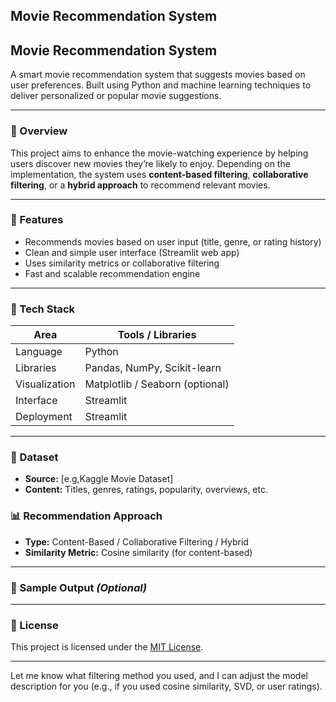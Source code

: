 ## Movie Recommendation System

## Movie Recommendation System

A smart movie recommendation system that suggests movies based on user preferences. Built using Python and machine learning techniques to deliver personalized or popular movie suggestions.

---

### 📌 Overview

This project aims to enhance the movie-watching experience by helping users discover new movies they’re likely to enjoy. Depending on the implementation, the system uses **content-based filtering**, **collaborative filtering**, or a **hybrid approach** to recommend relevant movies.

---

### 🚀 Features

* Recommends movies based on user input (title, genre, or rating history)
* Clean and simple user interface (Streamlit web app)
* Uses similarity metrics or collaborative filtering
* Fast and scalable recommendation engine

---

### 🧰 Tech Stack

| Area          | Tools / Libraries                      |
| ------------- | -------------------------------------- |
| Language      | Python                                 |
| Libraries     | Pandas, NumPy, Scikit-learn            |
| Visualization | Matplotlib / Seaborn (optional)        |
| Interface     | Streamlit|
| Deployment    | Streamlit                     |

---

### 📂 Dataset

* **Source:** \[e.g,Kaggle Movie Dataset]
* **Content:** Titles, genres, ratings, popularity, overviews, etc.


### 📊 Recommendation Approach

* **Type:** Content-Based / Collaborative Filtering / Hybrid
* **Similarity Metric:** Cosine similarity (for content-based)


---

### 📸 Sample Output *(Optional)*



---

### 📜 License

This project is licensed under the [MIT License](LICENSE).

---

Let me know what filtering method you used, and I can adjust the model description for you (e.g., if you used cosine similarity, SVD, or user ratings).
